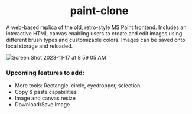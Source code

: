 <h1 align="center"> paint-clone </h1>

A web-based replica of the old, retro-style MS Paint frontend. Includes an interactive HTML canvas enabling users to create and edit images using different brush types and customizable colors.
Images can be saved onto local storage and reloaded.

![Screen Shot 2023-11-17 at 8 59 05 AM](https://github.com/anirusso/paint-clone/assets/112416451/f1361a07-481e-4194-90de-5b0e951ad05d)

### Upcoming features to add:
- More tools: Rectangle, circle, eyedropper, selection
- Copy & paste capabilities
- Image and canvas resize
- Download/Save Image

